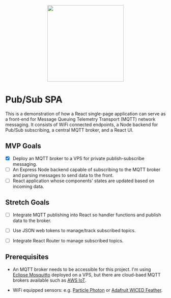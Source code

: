 <p align="center">
<img src="https://github.com/lloydXmas/pubsub-spa/blob/master/icons/app-icon.png" width=240 />
</p>

# Pub/Sub SPA

This is a demonstration of how a React single-page application can serve as a front-end for Message Queuing Telemetry Transport (MQTT) network messaging. It consists of WiFi connected endpoints, a Node backend for Pub/Sub subscribing, a central MQTT broker, and a React UI.

## MVP Goals
- [x] Deploy an MQTT broker to a VPS for private publish-subscribe messaging.
- [ ] An Express Node backend capable of subscribing to the MQTT broker and parsing messages to send data to the front.
- [ ] React application whose components' states are updated based on incoming data.

## Stretch Goals
- [ ] Integrate MQTT publishing into React so handler functions and publish data to the broker.
- [ ] Use JSON web tokens to manage/track subscribed topics.
- [ ] Integrate React Router to manage subscribed topics.


## Prerequisites
* An MQTT broker needs to be accessible for this project. I'm using [Eclipse Mosquitto](https://mosquitto.org/) deployed on a VPS, but there are cloud-baed MQTT brokers available such as [AWS IoT](https://docs.aws.amazon.com/iot/latest/developerguide/what-is-aws-iot.html).

* WiFi equipped sensors: e.g. [Particle Photon](https://www.particle.io/products/hardware/photon-wifi/) or [Adafruit WICED Feather](https://www.adafruit.com/product/3056).
